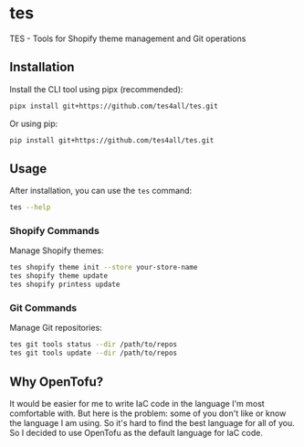 # tes

TES - Tools for Shopify theme management and Git operations

## Installation

Install the CLI tool using pipx (recommended):

```bash
pipx install git+https://github.com/tes4all/tes.git
```

Or using pip:

```bash
pip install git+https://github.com/tes4all/tes.git
```

## Usage

After installation, you can use the `tes` command:

```bash
tes --help
```

### Shopify Commands

Manage Shopify themes:

```bash
tes shopify theme init --store your-store-name
tes shopify theme update
tes shopify printess update
```

### Git Commands

Manage Git repositories:

```bash
tes git tools status --dir /path/to/repos
tes git tools update --dir /path/to/repos
```

## Why OpenTofu?

It would be easier for me to write IaC code in the language I'm most comfortable with. But here is the problem: some of you don't like or know the language I am using. So it's hard to find the best language for all of you. So I decided to use OpenTofu as the default language for IaC code.

